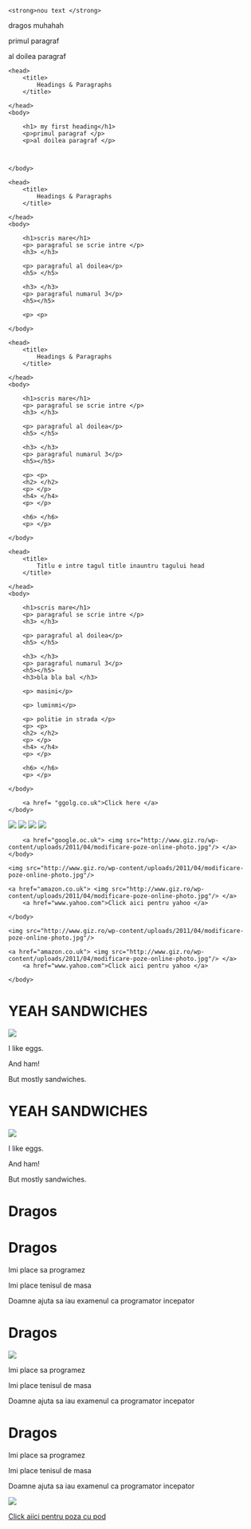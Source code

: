 <!DOCTYPE html>
	<strong>nou text </strong>


<!DOCTYPE html>
<html> dragos
</html>

<!DOCTYPE HTML>
<html>
muhahah

</html>



<!DOCTYPE html>
<html>

<head>
<title>TITLU </title>

</head>
	
	
	
	
</html>


<!DOCTYPE html>
<html>

<head>
<title>TITLU </title>

</head>
	
<body>

<p> primul paragraf</p>
<p> al doilea paragraf </p>

</body>
	
	
</html>



<!DOCTYPE html>
<html>

	<head>
		<title>
			Headings & Paragraphs
		</title>
		
	</head>
	<body>
		
		<h1> my first heading</h1>
		<p>primul paragraf </p>
		<p>al doilea paragraf </p>
		
		
		
	</body>
</html>

<!DOCTYPE html>
<html>

	<head>
		<title>
			Headings & Paragraphs
		</title>
		
	</head>
	<body>
		
		<h1>scris mare</h1>
		<p> paragraful se scrie intre </p>
		<h3> </h3>
		
		<p> paragraful al doilea</p>
		<h5> </h5>
		
		<h3> </h3>
		<p> paragraful numarul 3</p>
		<h5></h5>
		
		<p> <p>
		
	</body>
</html>


<!DOCTYPE html>
<html>

	<head>
		<title>
			Headings & Paragraphs
		</title>
		
	</head>
	<body>
		
		<h1>scris mare</h1>
		<p> paragraful se scrie intre </p>
		<h3> </h3>
		
		<p> paragraful al doilea</p>
		<h5> </h5>
		
		<h3> </h3>
		<p> paragraful numarul 3</p>
		<h5></h5>
		
		<p> <p>
		<h2> </h2>
		<p> </p>
		<h4> </h4>
		<p> </p>
		
		<h6> </h6>
		<p> </p>
		
	</body>
</html>

<!DOCTYPE html>
<html>

	<head>
		<title>
			Titlu e intre tagul title inauntru tagului head
		</title>
		
	</head>
	<body>
		
		<h1>scris mare</h1>
		<p> paragraful se scrie intre </p>
		<h3> </h3>
		
		<p> paragraful al doilea</p>
		<h5> </h5>
		
		<h3> </h3>
		<p> paragraful numarul 3</p>
		<h5></h5>
		<h3>bla bla bal </h3>
		
		<p> masini</p>
		
		<p> luminmi</p>
		
		<p> politie in strada </p>
		<p> <p>
		<h2> </h2>
		<p> </p>
		<h4> </h4>
		<p> </p>
		
		<h6> </h6>
		<p> </p>
		
	</body>
</html>

<!DOCTYPE html>
<html>
	<head>
		<title></title>
	</head>
	<body>

	    
	    <a href= "ggolg.co.uk">Click here </a>
	</body>
</html>

<!DOCTYPE html>
<html>
	<head>
		<title></title>
	</head>
	<body>
		<img src="https://s3.amazonaws.com/codecademy-blog/assets/f3a16fb6.jpg" />
		<img src ="http://www.giz.ro/wp-content/uploads/2011/04/modificare-poze-online-photo.jpg"/>
	</body>
</html>

<!DOCTYPE html>
<html>
	<head>
		<title></title>
	</head>
	<body>
		<img src="https://s3.amazonaws.com/codecademy-blog/assets/f3a16fb6.jpg" />
		<img src ="http://www.giz.ro/wp-content/uploads/2011/04/modificare-poze-online-photo.jpg"/>
		
		<a href="google.oc.uk"> <img src="http://www.giz.ro/wp-content/uploads/2011/04/modificare-poze-online-photo.jpg"/> </a>
	</body>
</html>


<!DOCTYPE html>
<html>
	<head>
		<title></title>
	</head>
	<body>
		
	<img src="http://www.giz.ro/wp-content/uploads/2011/04/modificare-poze-online-photo.jpg"/>
	
	<a href="amazon.co.uk"> <img src="http://www.giz.ro/wp-content/uploads/2011/04/modificare-poze-online-photo.jpg"/> </a>
		<a href="www.yahoo.com">Click aici pentru yahoo </a>
		
	</body>
</html>


<!DOCTYPE html>
<html>
	<head>
		<title></title>
	</head>
	<body>
		
	<img src="http://www.giz.ro/wp-content/uploads/2011/04/modificare-poze-online-photo.jpg"/>
	
	<a href="amazon.co.uk"> <img src="http://www.giz.ro/wp-content/uploads/2011/04/modificare-poze-online-photo.jpg"/> </a>
		<a href="www.yahoo.com">Click aici pentru yahoo </a>
		
	</body>
</html>


<!DOCTYPE html>
<html>
	<head>
		<title>Result</title>
	</head>
	<body><h1>YEAH SANDWICHES</h1>
	<img src="http://bit.ly/RhrMEn" />
		<p>I like eggs.</p>
		<p>And ham!</p>
		<p>But mostly sandwiches.</p>
	</body>
</html>

<!DOCTYPE html>
<html>
	<head>
		<title>Result</title>
	</head>
	<body><h1>YEAH SANDWICHES</h1>
	<img src="http://bit.ly/RhrMEn" />
		<p>I like eggs.</p>
		<p>And ham!</p>
		<p>But mostly sandwiches.</p>
	</body>
</html>

<!DOCTYPE html>
<html> 
<head> 

<title> titlul paginii </title>

</head>
<body> 
<h1> Dragos </h1>


</body>

</html>

<!DOCTYPE html>
<html> 
<head> 

<title> titlul paginii </title>

</head>
<body> 
<h1> Dragos </h1>
<p> Imi place sa programez</p>
<p>Imi place tenisul de masa </p>
<p> Doamne ajuta sa iau examenul ca programator incepator</p>
</body>

</html>

<!DOCTYPE html>
<html> 
<head> 

<title> titlul paginii </title>

</head>
<body> 
<h1> Dragos </h1>
<img src="http://www.giz.ro/wp-content/uploads/2011/04/modificare-poze-online-photo.jpg">

<p> Imi place sa programez</p>
<p>Imi place tenisul de masa </p>
<p> Doamne ajuta sa iau examenul ca programator incepator</p>
</body>

</html>


<!DOCTYPE html>
<html> 
<head> 

<title> titlul paginii </title>

</head>
<body> 
<h1> Dragos </h1>


<p> Imi place sa programez</p>
<p>Imi place tenisul de masa </p>
<p> Doamne ajuta sa iau examenul ca programator incepator</p>
<a href="www.naricsa.ro"> <img src="http://www.giz.ro/wp-content/uploads/2011/04/modificare-poze-online-photo.jpg"/> </a>

<a href="http://www.giz.ro/wp-content/uploads/2011/04/modificare-poze-online-photo.jpg"> Click aiici pentru poza cu pod</a>
</body>

</html>
